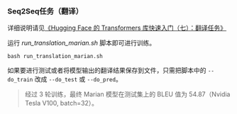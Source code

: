 ### Seq2Seq任务（翻译）

详细说明请见[《Hugging Face 的 Transformers 库快速入门（七）：翻译任务》](https://xiaosheng.run/2022/03/24/transformers-note-7.html)

运行 *run_translation_marian.sh* 脚本即可进行训练。

```
bash run_translation_marian.sh
```

如果要进行测试或者将模型输出的翻译结果保存到文件，只需把脚本中的 `--do_train` 改成 `--do_test` 或 `--do_pred`。

> 经过 3 轮训练，最终 Marian 模型在测试集上的 BLEU 值为 54.87（Nvidia Tesla V100, batch=32）。